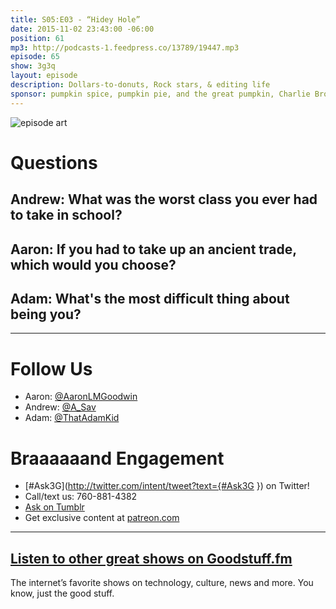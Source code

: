 ```yaml
---
title: S05:E03 - “Hidey Hole”
date: 2015-11-02 23:43:00 -06:00
position: 61
mp3: http://podcasts-1.feedpress.co/13789/19447.mp3
episode: 65
show: 3g3q
layout: episode
description: Dollars-to-donuts, Rock stars, & editing life
sponsor: pumpkin spice, pumpkin pie, and the great pumpkin, Charlie Brown.
---
```


![episode art][1]

# Questions

## Andrew: What was the worst class you ever had to take in school?

## Aaron: If you had to take up an ancient trade, which would you choose?

## Adam: What's the most difficult thing about being you?

***

# Follow Us
* Aaron: [@AaronLMGoodwin](http://twitter.com/aaronlmgoodwin)
* Andrew: [@A_Sav](http://twitter.com/a_sav)
* Adam: [@ThatAdamKid](http://twitter.com/thatadamkid)

# Braaaaaand Engagement
* [#Ask3G](http://twitter.com/intent/tweet?text={#Ask3G }) on Twitter!
* Call/text us: 760-881-4382
* [Ask on Tumblr](http://3g3q.co/ask)
* Get exclusive content at [patreon.com](http://www.patreon.com/3g3q)

***

## [Listen to other great shows on Goodstuff.fm](http://goodstuff.fm/)
The internet’s favorite shows on technology, culture, news and more. You know, just the good stuff.

[1]: http://l.gdwn.co/1hgK6.gif
[2]: http://twitter.com/aaronlmgoodwin
[3]: http://twitter.com/a_sav
[4]: http://twitter.com/thatadamkid
[5]: http://3g3q.co/ask
